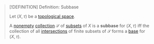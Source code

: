 >[!DEFINITION] Definition: Subbase
>
>Let $(X, \tau)$ be a [topological space](../Topological%20Space.md).
>
>A [nonempty](../../../Set%20Theory/The%20Empty%20Set.md) [collection](../../../Set%20Theory/Collections/Collection.md) $\mathcal{S}$ of [subsets](../../../Set%20Theory/Subset.md) of $X$ is a **subbase** for $(X, \tau)$ iff the collection of all [intersections](../../../Set%20Theory/Collections/Intersection%20of%20a%20Collection.md) of finite subsets of $\mathcal{S}$ forms a [base](Base%20for%20a%20Topological%20Space.md) for $(X, \tau)$.
>